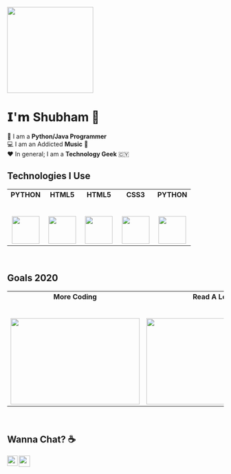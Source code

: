 


<p>
  <img src="https://media1.giphy.com/media/SvWJ9qvayswvpssMPX/giphy.gif" width="200px"></p>

 # 𝗜'𝗺 Shubham 🦄

🚀 I am a **Python/Java Programmer**  <br>
💻 I am an Addicted **Music** 💎<br>
❤ In general; I am a **Technology Geek**  🇨🇾

## Technologies I Use

<table>
  <tbody>
    <tr valign="top">
      <td width="20%" align="center">
        <span><strong>PYTHON</strong></span><br><br><br>
        <img height="64px" src="https://cdn.svgporn.com/logos/python.svg">
      </td>
      <td width="20%" align="center">
        <span><strong>HTML5</strong></span><br><br><br>
        <img height="64px" src="https://cdn.svgporn.com/logos/flask.svg">
      </td>
      <td width="20%" align="center">
        <span><strong>HTML5</strong></span><br><br><br>
        <img height="64px" src="https://cdn.svgporn.com/logos/html-5.svg">
      </td>
      <td width="20%" align="center">
        <span><strong>CSS3</strong></span><br><br><br>
        <img height="64px" src="https://cdn.svgporn.com/logos/css-3.svg">
      </td>       
      <td width="20%" align="center">
        <span><strong>PYTHON</strong></span><br><br><br>
        <img height="64px" src="https://cdn.svgporn.com/logos/git.svg">
      </td>    
      </tbody>
</table>
<br>

## Goals 2020

<table>
  <tbody>
    <tr valign="top">
      <td width="20%" align="center">
        <span><strong>More Coding</strong></span><br><br><br>
        <img height="200px" src="https://media.giphy.com/media/fAnzw6YK33jMwzp5wp/giphy.gif" width="300px">
      </td>
      <td width="20%" align="center">
        <span><strong>Read A Lot</strong></span><br><br><br>
        <img height="200px" src="https://media.giphy.com/media/l6SQZJCWcXQd7mzoiF/giphy.gif" width="300px">
      </td>
      <td width="20%" align="center">
        <span><strong>Meet New People</strong></span><br><br><br>
        <img height="200px" src="https://media.giphy.com/media/3o7abBphHJngINCHio/giphy.gif" width="300px">
      </td>
      </tbody>
</table>

<br>

## Wanna Chat? ☕

  <a href="https://www.linkedin.com/in/shubham-chauda-a2395a140/">
    <img align="left" width="24px" src="https://github.com/TheDudeThatCode/TheDudeThatCode/blob/master/Assets/Linkedin.svg" />
  </a>

  <a href="mailto:chaudashubham@gmail.com">
    <img align="left" width="26px" src="https://github.com/TheDudeThatCode/TheDudeThatCode/blob/master/Assets/Gmail.svg" />
  </a>




